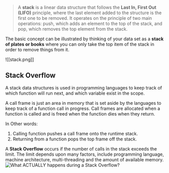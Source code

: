 > A **stack** is a linear data structure that follows the **Last In, First Out (LIFO)** principle, where the last element added to the structure is the first one to be removed. It operates on the principle of two main operations: push, which adds an element to the top of the stack, and pop, which removes the top element from the stack.

The basic concept can be illustrated by thinking of your data set as a **stack of plates or books** where you can only take the top item of the stack in order to remove things from it.

![[stack.png]]

## Stack Overflow
A stack data structures is used in programming languages to keep track of which function will run next, and which variable exist in the scope.

A call frame is just an area in memory that is set aside by the languages to keep track of a function call in progress. Call frames are allocated when a function is called and is freed when the function dies when they return.

In Other words:
1. Calling function pushes a call frame onto the runtime stack.
2. Returning from a function pops the top frame off the stack.

A **Stack Overflow** occurs if the number of calls in the stack exceeds the limit. The limit depends upon many factors, include programming language, machine architecture, multi-threading and the amount of available memory. 
![What ACTUALLY happens during a Stack Overflow?](https://youtu.be/_6zAAhkU_Iw?feature=shared)
